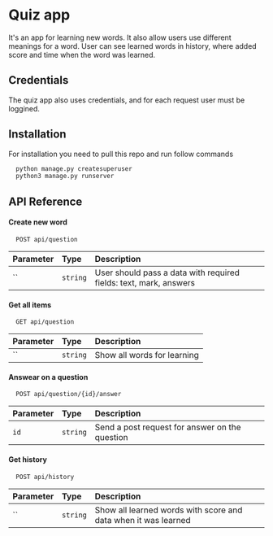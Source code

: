 
# Quiz app

It's an app for learning new words. It also allow users use different meanings for a word. User can see learned words in history, where added score and time when the word was learned.





## Credentials

The quiz app also uses credentials, and for each request user must be loggined.
## Installation

For installation you need to pull this repo and run follow commands

```bash
  python manage.py createsuperuser
  python3 manage.py runserver
```
    
## API Reference

#### Create new word

```http
  POST api/question
```

| Parameter | Type     | Description                |
| :-------- | :------- | :------------------------- |
| `` | `string` | User should pass a data with required fields: text, mark, answers |

#### Get all items

```http
  GET api/question
```

| Parameter | Type     | Description                       |
| :-------- | :------- | :-------------------------------- |
| ``      | `string` | Show all words for learning|

#### Answear on a question

```http
  POST api/question/{id}/answer
```

| Parameter | Type     | Description                       |
| :-------- | :------- | :-------------------------------- |
| `id`      | `string` | Send a post request for answer on the question|

#### Get history

```http
  POST api/history
```

| Parameter | Type     | Description                       |
| :-------- | :------- | :-------------------------------- |
| ``      | `string` | Show all learned words with score and data when it was learned| 
